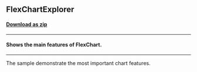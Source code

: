 ## FlexChartExplorer
#### [Download as zip](https://downgit.github.io/#/home?url=https://github.com/GrapeCity/ComponentOne-UWP-Samples/tree/master/\C1.UWP.FlexChart\VB\FlexChartExplorer)
____
#### Shows the main features of FlexChart.
____
The sample demonstrate the most important chart features.
